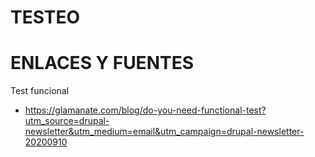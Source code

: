 TESTEO
========

#### 


ENLACES Y FUENTES
=================

Test funcional
- https://glamanate.com/blog/do-you-need-functional-test?utm_source=drupal-newsletter&utm_medium=email&utm_campaign=drupal-newsletter-20200910